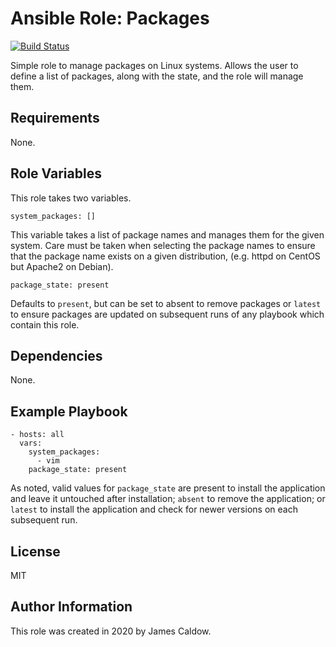 # Ansible Role: Packages

[![Build Status](https://travis-ci.org/jamescaldow/ansible-role-packages.svg?branch=master)](https://travis-ci.org/jamescaldow/ansible-role-packages)

Simple role to manage packages on Linux systems. Allows the user to define a
list of packages, along with the state, and the role will manage them.

## Requirements

None.

## Role Variables

This role takes two variables.

    system_packages: []

This variable takes a list of package names and manages them for the given
system. Care must be taken when selecting the package names to ensure that the
package name exists on a given distribution, (e.g. httpd on CentOS but Apache2
on Debian).

    package_state: present

Defaults to `present`, but can be set to absent to remove packages or `latest`
to ensure packages are updated on subsequent runs of any playbook which contain
this role.

## Dependencies

None.

Example Playbook
----------------

    - hosts: all
      vars:
        system_packages:
          - vim
        package_state: present

As noted, valid values for `package_state` are present to install the
application and leave it untouched after installation; `absent` to remove the
application; or `latest` to install the application and check for newer
versions on each subsequent run.


License
-------

MIT

Author Information
------------------

This role was created in 2020 by James Caldow.
